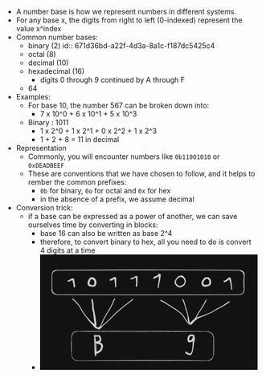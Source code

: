 -   A number base is how we represent numbers in different systems.
-   For any base x, the digits from right to left (0-indexed) represent the value x^index
-   Common number bases:
    -   binary (2)
        id:: 671d36bd-a22f-4d3a-8a1c-f187dc5425c4
    -   octal (8)
    -   decimal (10)
    -   hexadecimal (16)
        -   digits 0 through 9 continued by A through F
    -   64
-   Examples:
    -   For base 10, the number 567 can be broken down into:
        -   7 x 10^0 + 6 x 10^1 + 5 x 10^3
    -   Binary : 1011
        -   1 x 2^0 + 1 x 2^1 + 0 x 2^2 + 1 x 2^3
        -   1 + 2 + 8 = 11 in decimal
-   Representation
    -   Commonly, you will encounter numbers like `0b11001010` or `0xDEADBEEF`
    -   These are conventions that we have chosen to follow, and it helps to rember the common prefixes:
        -   `0b` for binary, `0o` for octal and `0x` for hex
        -   in the absence of a prefix, we assume decimal
-   Conversion trick:
    -   if a base can be expressed as a power of another, we can save ourselves time by converting in blocks:
        -   base 16 can also be written as base 2^4
        -   therefore, to convert binary to hex, all you need to do is convert 4 digits at a time
        -   ![image.png](../assets/image_1729971611335_0.png)
